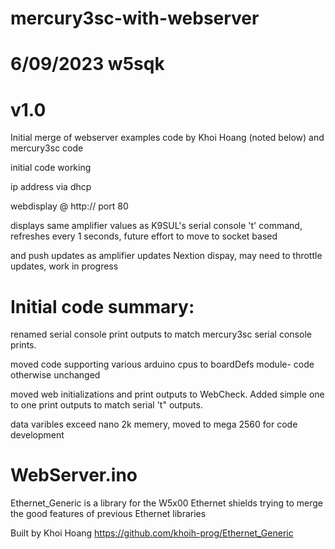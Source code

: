 # mercury3sc-with-webserver

# 6/09/2023 w5sqk
# v1.0 
Initial merge of webserver examples code by Khoi Hoang (noted below) and mercury3sc code

initial code working

ip address via dhcp 

webdisplay @ http://<ip address> port 80
  
  displays same amplifier values as K9SUL's serial console 't' command, refreshes every 1 seconds, future effort to move to socket based 
  
  and push updates as amplifier updates Nextion dispay, may need to throttle updates, work in progress
  
# Initial code summary: 
       
  renamed serial console print outputs to match mercury3sc  serial console prints.
  
  moved code supporting various arduino cpus to boardDefs module- code otherwise unchanged
  
  moved web initializations and print outputs to WebCheck. Added simple one to one print outputs to match serial 't" outputs.
  
  data varibles exceed nano 2k memery, moved to mega 2560 for code development
  
  
  # WebServer.ino

  Ethernet_Generic is a library for the W5x00 Ethernet shields trying to merge the good features of
  previous Ethernet libraries

  Built by Khoi Hoang https://github.com/khoih-prog/Ethernet_Generic
